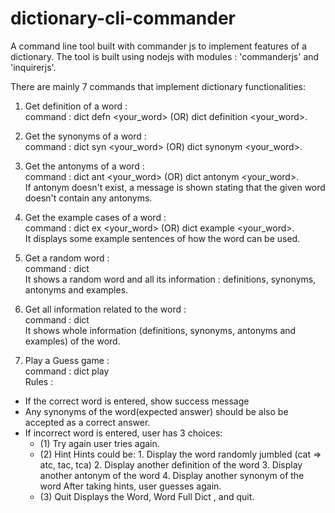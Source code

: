# dictionary-cli-commander
A command line tool built with commander js to implement features of a dictionary.
The tool is built using nodejs with modules : 'commanderjs' and 'inquirerjs'.

There are mainly 7 commands that implement dictionary functionalities:

1. Get definition of a word :<br />
command : dict defn <your_word> (OR) dict definition <your_word>.

2. Get the synonyms of a word :<br />
command : dict syn <your_word> (OR) dict synonym <your_word>.

3. Get the antonyms of a word :<br />
command : dict ant <your_word> (OR) dict antonym <your_word>. <br />
If antonym doesn't exist, a message is shown stating that the given word doesn't contain any antonyms.

4. Get the example cases of a word :<br />
command : dict ex <your_word> (OR) dict example <your_word>. <br />
It displays some example sentences of how the word can be used.

5. Get a random word : <br />
command : dict <br />
It shows a random word and all its information : definitions, synonyms, antonyms and examples.

6. Get all information related to the word : <br />
command : dict <word> <br />
It shows whole information (definitions, synonyms, antonyms and examples) of the word.

7. Play a Guess game : <br />
command : dict play <br />
Rules : <br />
- If the correct word is entered, show success message
- Any synonyms of the word(expected answer) should be also be accepted as a correct answer.
- If incorrect word is entered, user has 3 choices:
    - (1) Try again
        user tries again.
    - (2) Hint
        Hints could be:
            1. Display the word randomly jumbled (cat => atc, tac, tca)
            2. Display another definition of the word
            3. Display another antonym of the word
            4. Display another synonym of the word
        After taking hints, user guesses again.
    - (3) Quit
           Displays the Word, Word Full Dict , and quit.


